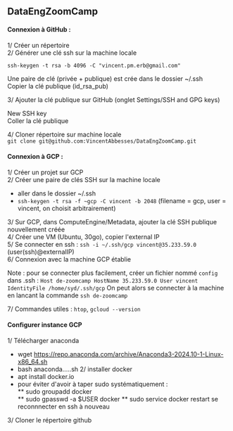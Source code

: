 ## DataEngZoomCamp

#### Connexion à GitHub :

1/ Créer un répertoire  
2/ Générer une clé ssh sur la machine locale  

`ssh-keygen -t rsa -b 4096 -C "vincent.pm.erb@gmail.com"`

Une paire de clé (privée + publique) est crée dans le dossier ~/.ssh  
Copier la clé publique (id_rsa_pub)  
  
3/ Ajouter la clé publique sur GitHub (onglet Settings/SSH and GPG keys)  

New SSH key  
Coller la clé publique   

4/ Cloner répertoire sur machine locale  
`git clone git@github.com:VincentAbbesses/DataEngZoomCamp.git`  


#### Connexion à GCP : 

1/ Créer un projet sur GCP  
2/ Créer une paire de clés SSH sur la machine locale   
* aller dans le dossier ~/.ssh
* `ssh-keygen -t rsa -f ~gcp -C vincent -b 2048`  (filename = gcp, user = vincent, on choisit arbitrairement)


3/ Sur GCP, dans ComputeEngine/Metadata, ajouter la clé SSH publique nouvellement créée  
4/ Créer une VM  (Ubuntu, 30go), copier l'external IP  
5/ Se connecter en ssh : `ssh -i ~/.ssh/gcp vincent@35.233.59.0` (user(ssh)@externalIP)  
6/ Connexion avec la machine GCP établie

Note : pour se connecter plus facilement, créer un fichier nommé `config` dans .ssh :
`Host de-zoomcamp
    HostName 35.233.59.0
    User vincent
    IdentityFile /home/syd/.ssh/gcp`
On peut alors se connecter à la machine en lancant la commande `ssh de-zoomcamp`

7/ Commandes utiles : `htop`, `gcloud --version`

#### Configurer instance GCP

1/ Télécharger anaconda 
* wget https://repo.anaconda.com/archive/Anaconda3-2024.10-1-Linux-x86_64.sh
* bash anaconda.....sh
2/ installer docker
* apt install docker.io
* pour éviter d'avoir à taper sudo systématiquement :  
** sudo groupadd docker  
** sudo gpasswd -a $USER docker
** sudo  service docker restart
se reconnnecter en ssh à nouveau

3/ Cloner le répertoire github

  





